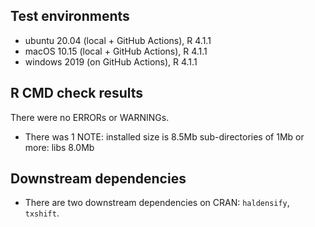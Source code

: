 ## Test environments
* ubuntu 20.04 (local + GitHub Actions), R 4.1.1
* macOS 10.15 (local + GitHub Actions), R 4.1.1
* windows 2019 (on GitHub Actions), R 4.1.1

## R CMD check results
There were no ERRORs or WARNINGs.
* There was 1 NOTE:
    installed size is 8.5Mb
      sub-directories of 1Mb or more:
         libs   8.0Mb

## Downstream dependencies
* There are two downstream dependencies on CRAN: `haldensify`, `txshift`.
